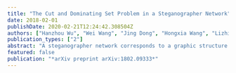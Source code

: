 ```yaml
---
title: "The Cut and Dominating Set Problem in a Steganographer Network"
date: 2018-02-01
publishDate: 2020-02-21T12:24:42.308504Z
authors: ["Hanzhou Wu", "Wei Wang", "Jing Dong", "Hongxia Wang", "Lizhi Xiong"]
publication_types: ["2"]
abstract: "A steganographer network corresponds to a graphic structure that the involved vertices (or called nodes) denote social entities such as the data encoders and data decoders, and the associated edges represent any real communicable channels or other social links that could be utilized for steganography. Unlike traditional steganographic algorithms, a steganographer network models steganographic communication by an abstract way such that the concerned underlying characteristics of steganography are quantized as analyzable parameters in the network. In this paper, we will analyze two problems in a steganographer network. The first problem is a passive attack to a steganographer network where a network monitor has collected a list of suspicious vertices corresponding to the data encoders or decoders. The network monitor expects to break (disconnect) the steganographic communication down between the suspicious vertices while keeping the cost as low as possible. The second one relates to determining a set of vertices corresponding to the data encoders (senders) such that all vertices can share a message by neighbors. We point that, the two problems are equivalent to the minimum cut problem and the minimum-weight dominating set problem."
featured: false
publication: "*arXiv preprint arXiv:1802.09333*"
---
```


